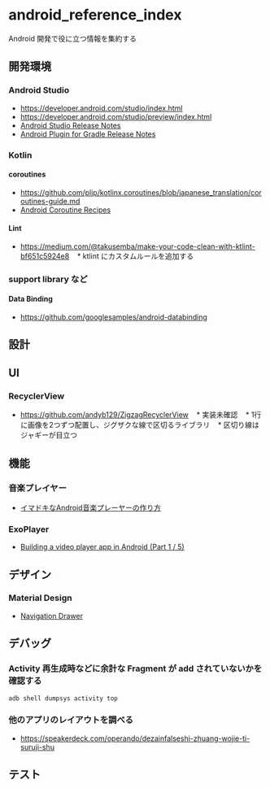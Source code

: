 # android_reference_index

Android 開発で役に立つ情報を集約する

## 開発環境

### Android Studio

* https://developer.android.com/studio/index.html
* https://developer.android.com/studio/preview/index.html
* [Android Studio Release Notes](https://developer.android.com/studio/releases/index.html)
* [Android Plugin for Gradle Release Notes](https://developer.android.com/studio/releases/gradle-plugin.html)

### Kotlin

#### coroutines

* https://github.com/pljp/kotlinx.coroutines/blob/japanese_translation/coroutines-guide.md
* [Android Coroutine Recipes](https://proandroiddev.com/android-coroutine-recipes-33467a4302e9)

#### Lint

* https://medium.com/@takusemba/make-your-code-clean-with-ktlint-bf651c5924e8
    * ktlint にカスタムルールを追加する

### support library など

#### Data Binding

* https://github.com/googlesamples/android-databinding

## 設計

## UI

### RecyclerView

* https://github.com/andyb129/ZigzagRecyclerView
    * 実装未確認
    * 1行に画像を2つずつ配置し、ジグザクな線で区切るライブラリ
    * 区切り線はジャギーが目立つ

## 機能

### 音楽プレイヤー

* [イマドキなAndroid音楽プレーヤーの作り方](https://qiita.com/siy1121/items/f01167186a6677c22435)

### ExoPlayer

* [Building a video player app in Android (Part 1 / 5)](https://medium.com/google-developers/building-a-video-player-app-in-android-part-1-5-d95770ef762d)

## デザイン

### Material Design

* [Navigation Drawer](./MaterialDesign/NavigationDrawer.md)

## デバッグ

### Activity 再生成時などに余計な Fragment が add されていないかを確認する

`adb shell dumpsys activity top`

### 他のアプリのレイアウトを調べる

* https://speakerdeck.com/operando/dezainfalseshi-zhuang-wojie-ti-suruji-shu

## テスト
